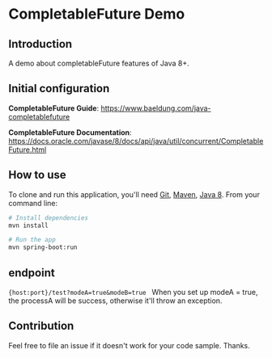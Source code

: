  # CompletableFuture Demo
## Introduction
A demo about completableFuture features of Java 8+.

## Initial configuration
**CompletableFuture Guide**: https://www.baeldung.com/java-completablefuture

**CompletableFuture Documentation**:  https://docs.oracle.com/javase/8/docs/api/java/util/concurrent/CompletableFuture.html

 
## How to use
To clone and run this application, you'll need [Git](https://git-scm.com), [Maven](https://maven.apache.org/), [Java 8](https://www.oracle.com/technetwork/java/javase/downloads/jdk8-downloads-2133151.html). From your command line:

```bash
# Install dependencies
mvn install

# Run the app
mvn spring-boot:run
```
## endpoint
```{host:port}/test?modeA=true&modeB=true ```
When you set up modeA = true, the processA will be success, otherwise it'll throw an exception.


 
## Contribution
Feel free to file an issue if it doesn't work for your code sample. Thanks.

